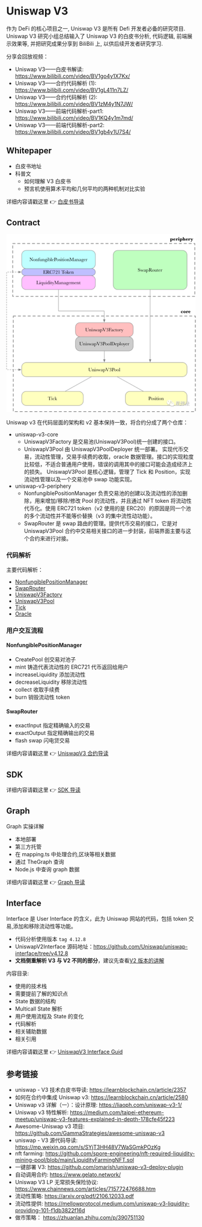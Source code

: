 # Uniswap V3

作为 DeFi 的核心项目之一, Uniswap V3 是所有 Defi 开发者必备的研究项目.
Uniswap V3 研究小组总结输入了 Uniswap V3 的白皮书分析, 代码逻辑, 前端展示效果等, 并把研究成果分享到 BiliBili 上, 以供后续开发者研究学习.

分享会回放视频：

- Uniswap V3——白皮书解读: https://www.bilibili.com/video/BV1go4y1X7Kx/
- Uniswap V3——合约代码解析 (1): https://www.bilibili.com/video/BV1gL411n7LZ/
- Uniswap V3——合约代码解析 (2): https://www.bilibili.com/video/BV1zM4y1N7JW/
- Uniswap V3——前端代码解析-part1: https://www.bilibili.com/video/BV1KQ4y1m7md/
- Uniswap V3——前端代码解析-part2: https://www.bilibili.com/video/BV1gb4y1U7S4/

## Whitepaper

- 白皮书地址
- 科普文
  - 如何理解 V3 白皮书
  - 预言机使用算术平均和几何平均的两种机制对比实验

详细内容请戳这里 :point_right: [白皮书导读](./whitepaperGuide/readme.md)

## Contract

![合约结构图](./img/640.png)

Uniswap v3 在代码层面的架构和 v2 基本保持一致，将合约分成了两个仓库：

- uniswap-v3-core
  - UniswapV3Factory 是交易池(UniswapV3Pool)统一创建的接口。
  - UniswapV3Pool 由 UniswapV3PoolDeployer 统一部署。 实现代币交易，流动性管理，交易手续费的收取，oracle 数据管理。接口的实现粒度比较低，不适合普通用户使用，错误的调用其中的接口可能会造成经济上的损失。
    UniswapV3Pool 是核心逻辑，管理了 Tick 和 Position，实现流动性管理以及一个交易池中 swap 功能实现。
- uniswap-v3-periphery
  - NonfungiblePositionManager 负责交易池的创建以及流动性的添加删除，用来增加/移除/修改 Pool 的流动性，并且通过 NFT token 将流动性代币化。使用 ERC721 token（v2 使用的是 ERC20）的原因是同一个池的多个流动性并不能等价替换（v3 的集中流性动功能）。
  - SwapRouter 是 swap 路由的管理。提供代币交易的接口，它是对 UniswapV3Pool 合约中交易相关接口的进一步封装，前端界面主要与这个合约来进行对接。

### 代码解析

主要代码解析：

- [NonfungiblePositionManager](./contractGuide/NonfungiblePositionManager.md)
- [SwapRouter](./contractGuide/SwapRouter.md)
- [UniswapV3Factory](./contractGuide/UniswapV3Factory.md)
- [UniswapV3Pool](./contractGuide/UniswapV3Pool.md)
- [Tick](./contractGuide/Tick.md)
- [Oracle](./contractGuide/Oracle.md)

### 用户交互流程

#### NonfungiblePositionManager

- CreatePool 创交易对池子
- mint 铸造代表流动性的 ERC721 代币返回给用户
- increaseLiquidity 添加流动性
- decreaseLiquidity 移除流动性
- collect 收取手续费
- burn 销毁流动性 token

#### SwapRouter

- exactInput 指定精确输入的交易
- exactOutput 指定精确输出的交易
- flash swap 闪电贷交易

详细内容请戳这里 :point_right: [UniswapV3 合约导读](./contractGuide/readme.md)

## SDK

详细内容请戳这里 :point_right: [SDK 导读](./frontGuide/sdk/README.md)

## Graph

Graph 实操详解

- 本地部署
- 第三方托管
- 在 mapping.ts 中处理合约,区块等相关数据
- 通过 TheGraph 查询
- Node.js 中查询 graph 数据

详细内容请戳这里 :point_right: [Graph 导读](./graphGuide/graphGuide.md)

## Interface

Interface 是 User Interface 的含义，此为 Uniswap 网站的代码，包括 token 交易,添加和移除流动性等功能。

- 代码分析使用版本 `tag 4.12.8`
- UniswapV2Interface 源码地址：https://github.com/Uniswap/uniswap-interface/tree/v4.12.8
- **文档侧重解析 V3 与 V2 不同的部分**，建议先查看[V2 版本的讲解](../Uniswap-V2/Interface/readme.md)

内容目录:

- 使用的技术栈
- 需要提前了解的知识点
- State 数据的结构
- Multicall State 解析
- 用户使用流程及 State 的变化
- 代码解析
- 相关辅助数据
- 相关引用

详细内容请戳这里 :point_right: [UniswapV3 Interface Guid](./InterfaceGuide/readme.md)

## 参考链接

- uniswap - V3 技术白皮书导读: https://learnblockchain.cn/article/2357
- 如何在合约中集成 Uniswap v3: https://learnblockchain.cn/article/2580
- Uniswap v3 详解（一）：设计原理: https://liaoph.com/uniswap-v3-1/
- Uniswap v3 特性解析: https://medium.com/taipei-ethereum-meetup/uniswap-v3-features-explained-in-depth-178cfe45f223
- Awesome-Uniswap v3 项目: https://github.com/GammaStrategies/awesome-uniswap-v3
- uniswap - V3 源代码导读: https://mp.weixin.qq.com/s/SYjT3HH48V7WaSGmkPOzKg
- nft farming: https://github.com/spore-engineering/nft-required-liquidity-mining-pool/blob/main/LiquidityFarmingNFT.sol
- 一键部署 V3: https://github.com/omarish/uniswap-v3-deploy-plugin
- 自动调用合约: https://www.gelato.network/
- Uniswap V3 LP 无常损失保险协议: https://www.chainnews.com/articles/715772476688.htm
- 流动性策略: https://arxiv.org/pdf/2106.12033.pdf
- 流动性提供: https://mellowprotocol.medium.com/uniswap-v3-liquidity-providing-101-f1db3822f16d
- 做市策略： https://zhuanlan.zhihu.com/p/390751130
